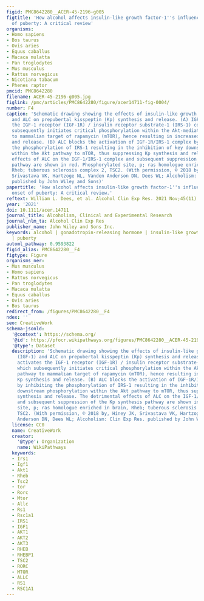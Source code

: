 ```yaml
---
figid: PMC8642280__ACER-45-2196-g005
figtitle: 'How alcohol affects insulin‐like growth factor‐1''s influences on the onset
  of puberty: A critical review'
organisms:
- Homo sapiens
- Bos taurus
- Ovis aries
- Equus caballus
- Macaca mulatta
- Pan troglodytes
- Mus musculus
- Rattus norvegicus
- Nicotiana tabacum
- Phenes raptor
pmcid: PMC8642280
filename: ACER-45-2196-g005.jpg
figlink: /pmc/articles/PMC8642280/figure/acer14711-fig-0004/
number: F4
caption: 'Schematic drawing showing the effects of insulin‐like growth factor‐1 (IGF‐1)
  and ALC on prepubertal kisspeptin (Kp) synthesis and release. (A) IGF‐1 activates
  the IGF‐1 receptor (IGF‐1R) / insulin receptor substrate‐1 (IRS‐1) complex, which
  subsequently initiates critical phosphorylation within the Akt‐mediated pathway
  to mammalian target of rapamycin (mTOR), hence resulting in increased Kp synthesis
  and release. (B) ALC blocks the activation of IGF‐1R/IRS‐1 complex by inhibiting
  the phosphorylation of IRS‐1 resulting in the inhibition of key downstream phosphorylation
  within the Akt pathway to mTOR, thus suppressing Kp synthesis and release. The detrimental
  effects of ALC on the IGF‐1/IRS‐1 complex and subsequent suppression of the Kp synthesis
  pathway are shown in red. Phosphorylated site, p; ras homologue enriched in brain,
  Rheb; tuberous sclerosis complex 2, TSC2. (With permission, © 2018 by, Hiney JK,
  Srivastava VK, Hartzoge NL, Vanden Anderson DN, Dees WL; Alcoholism: Clin Exp Res.
  published by John Wiley and Sons)'
papertitle: 'How alcohol affects insulin‐like growth factor‐1''s influences on the
  onset of puberty: A critical review.'
reftext: William L. Dees, et al. Alcohol Clin Exp Res. 2021 Nov;45(11):2196-2206.
year: '2021'
doi: 10.1111/acer.14711
journal_title: Alcoholism, Clinical and Experimental Research
journal_nlm_ta: Alcohol Clin Exp Res
publisher_name: John Wiley and Sons Inc.
keywords: alcohol | gonadotropin‐releasing hormone | insulin‐like growth factor‐1
  | puberty
automl_pathway: 0.9593822
figid_alias: PMC8642280__F4
figtype: Figure
organisms_ner:
- Mus musculus
- Homo sapiens
- Rattus norvegicus
- Pan troglodytes
- Macaca mulatta
- Equus caballus
- Ovis aries
- Bos taurus
redirect_from: /figures/PMC8642280__F4
ndex: ''
seo: CreativeWork
schema-jsonld:
  '@context': https://schema.org/
  '@id': https://pfocr.wikipathways.org/figures/PMC8642280__ACER-45-2196-g005.html
  '@type': Dataset
  description: 'Schematic drawing showing the effects of insulin‐like growth factor‐1
    (IGF‐1) and ALC on prepubertal kisspeptin (Kp) synthesis and release. (A) IGF‐1
    activates the IGF‐1 receptor (IGF‐1R) / insulin receptor substrate‐1 (IRS‐1) complex,
    which subsequently initiates critical phosphorylation within the Akt‐mediated
    pathway to mammalian target of rapamycin (mTOR), hence resulting in increased
    Kp synthesis and release. (B) ALC blocks the activation of IGF‐1R/IRS‐1 complex
    by inhibiting the phosphorylation of IRS‐1 resulting in the inhibition of key
    downstream phosphorylation within the Akt pathway to mTOR, thus suppressing Kp
    synthesis and release. The detrimental effects of ALC on the IGF‐1/IRS‐1 complex
    and subsequent suppression of the Kp synthesis pathway are shown in red. Phosphorylated
    site, p; ras homologue enriched in brain, Rheb; tuberous sclerosis complex 2,
    TSC2. (With permission, © 2018 by, Hiney JK, Srivastava VK, Hartzoge NL, Vanden
    Anderson DN, Dees WL; Alcoholism: Clin Exp Res. published by John Wiley and Sons)'
  license: CC0
  name: CreativeWork
  creator:
    '@type': Organization
    name: WikiPathways
  keywords:
  - Irs1
  - Igf1
  - Akt1
  - Rheb
  - Tsc2
  - tor
  - Rorc
  - Mtor
  - Allc
  - Rs1
  - Rsc1a1
  - IRS1
  - IGF1
  - AKT1
  - AKT2
  - AKT3
  - RHEB
  - RHEBP1
  - TSC2
  - RORC
  - MTOR
  - ALLC
  - RS1
  - RSC1A1
---
```

